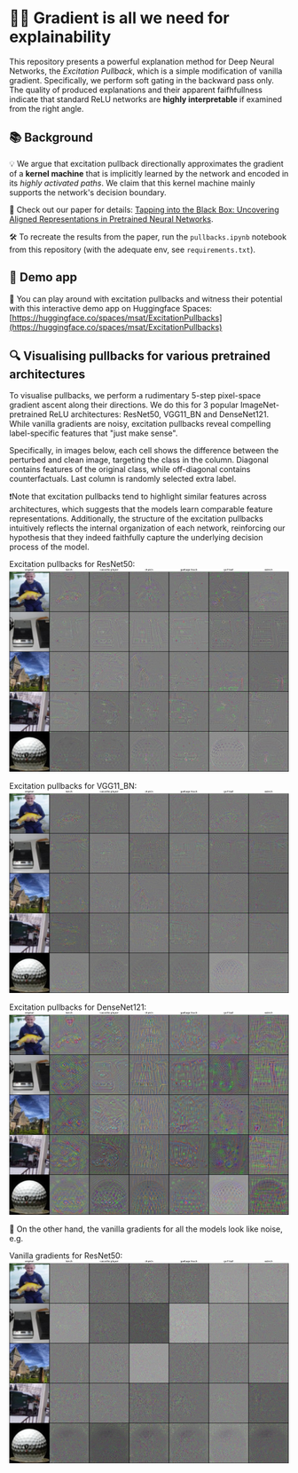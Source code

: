 # 🧠✨ Gradient is all we need for explainability

This repository presents a powerful explanation method for Deep Neural Networks, the *Excitation Pullback*, which is a simple modification of vanilla gradient. Specifically, we perform soft gating in the backward pass only. The quality of produced explanations and their apparent faifhfullness indicate that standard ReLU networks are **highly interpretable** if examined from the right angle.

## 📚 Background

💡 We argue that excitation pullback directionally approximates the gradient of a **kernel machine** that is implicitly learned by the network and encoded in its *highly activated paths*. We claim that this kernel machine mainly supports the network's decision boundary. 

📄 Check out our paper for details: [Tapping into the Black Box: Uncovering Aligned Representations in Pretrained Neural Networks](https://www.arxiv.org/abs/2507.22832).

🛠️ To recreate the results from the paper, run the `pullbacks.ipynb` notebook from this repository (with the adequate env, see `requirements.txt`).

## 🤗 Demo app

🚀 You can play around with excitation pullbacks and witness their potential with this interactive demo app on Huggingface Spaces: [https://huggingface.co/spaces/msat/ExcitationPullbacks](https://huggingface.co/spaces/msat/ExcitationPullbacks)

## 🔍 Visualising pullbacks for various pretrained architectures 

To visualise pullbacks, we perform a rudimentary 5-step pixel-space gradient ascent along their directions. We do this for 3 popular ImageNet-pretrained ReLU architectures: ResNet50, VGG11_BN and DenseNet121. While vanilla gradients are noisy, excitation pullbacks reveal compelling label-specific features that "just make sense". 

Specifically, in images below, each cell shows the difference between the perturbed and clean image, targeting the class in the column. Diagonal contains features of the original class, while off-diagonal contains counterfactuals. Last column is randomly selected extra label.

❗Note that excitation pullbacks tend to highlight similar features across architectures, which suggests that the models learn comparable feature representations. Additionally, the structure of the excitation pullbacks intuitively reflects the internal organization of each network, reinforcing our hypothesis that they indeed faithfully capture the underlying decision process of the model.

Excitation pullbacks for ResNet50:
![img](./media/pullback_diff/resnet50_alpha_20_steps_5.jpg)

Excitation pullbacks for VGG11_BN:
![img](./media/pullback_diff/vgg11_bn_alpha_20_steps_5.jpg)

Excitation pullbacks for DenseNet121:
![img](./media/pullback_diff/densenet121_alpha_20_steps_5.jpg)

🥴 On the other hand, the vanilla gradients for all the models look like noise, e.g.

Vanilla gradients for ResNet50:
![img](./media/vanilla_grad_diff/resnet50_alpha_20_steps_5.jpg)

<!-- Excitation pullbacks for ResNet50:
![img](./media/pullback/resnet50_alpha_20_steps_10.jpg)

Excitation pullbacks for VGG11_BN:
![img](./media/pullback/vgg11_bn_alpha_20_steps_10.jpg)

Excitation pullbacks for DenseNet121:
![img](./media/pullback/densenet121_alpha_20_steps_10.jpg) -->